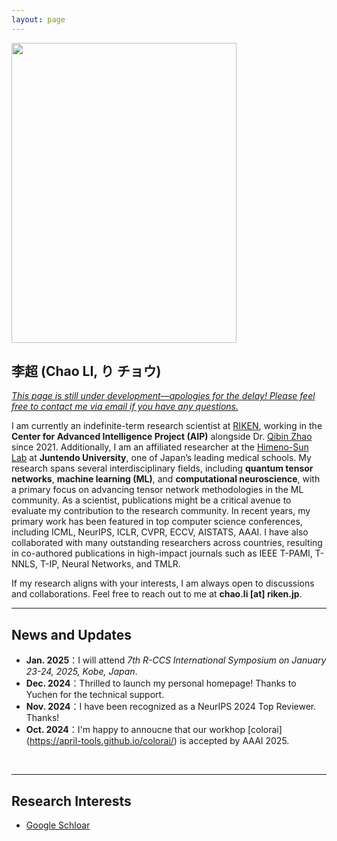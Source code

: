 ```yaml
---
layout: page
---
```


<!-- # About Me -->

<img src="https://ChaoLiAtRIKEN.github.io/113201734931851.jpg" class="floatpic" width="360" height="480">

## 李超 (Chao LI, り チョウ)

*<ins>This page is still under development—apologies for the delay! Please feel free to contact me via email if you have any questions.</ins>*

I am currently an indefinite-term research scientist at [RIKEN](https://www.riken.jp), working in the **Center for Advanced Intelligence Project (AIP)** alongside Dr. [Qibin Zhao](https://qibinzhao.github.io) since 2021. Additionally, I am an affiliated researcher at the [Himeno-Sun Lab](https://himeno-sun-lab.github.io) at **Juntendo University**, one of Japan’s leading medical schools. My research spans several interdisciplinary fields, including **quantum tensor networks**, **machine learning (ML)**, and **computational neuroscience**, with a primary focus on advancing tensor network methodologies in the ML community. As a scientist, publications might be a critical avenue to evaluate my contribution to the research community. In recent years, my primary work has been featured in top computer science conferences, including ICML, NeurIPS, ICLR, CVPR, ECCV, AISTATS, AAAI. I have also collaborated with many outstanding researchers across countries, resulting in co-authored publications in high-impact journals such as IEEE T-PAMI, T-NNLS, T-IP, Neural Networks, and TMLR.

<!-- I am actively involved in the academic community, regularly serving as a (senior) reviewer for prestigious conferences like ICML, NeurIPS, ICLR, AAAI, and IJCAI. In recognition of my contributions, I received the **RIKEN Ohbu Research Incentive Award** in 2020. -->


If my research aligns with your interests, I am always open to discussions and collaborations. Feel free to reach out to me at **chao.li [at] riken.jp**.

<!-- Here is **李超 (Chao LI, り　チョウ)**.

*The page is still under development (sorry for my lazy personality). Please feel free to contact me by email if you have any question.*

I am currently an indefinite-term research scientist at[RIKEN] (https://www.riken.jp) since 2021, working in the Center for Advanced Intelligence Project (AIP) together with Dr. [Qibin Zhao] (https://qibinzhao.github.io). I am also cocurrently a affilated researcher at [Himeno-Sun Lab] (https://himeno-sun-lab.github.io) of Juntendo university (Top medical school in Japan). In the recent years, my research interests involves various fields including tensor networks, machine learning (ML), quantum computing, and computional neurosience. However, my contribution is mainly on tensor networks in the ML society.

As a scientst, publications might be the most important contribution to the society. In past years, my major works are main published in conferences of computer science such as ICML, NeurIPS, ICLR, CVPR, ECCV, AISTATS, AAAI. I have lots of colaboration with other execellent reseachers, with who I am luckily invovled as co-authors in journals such as IEEE T-PAMI, TMLR, T-NNLS, and T-IP. I regularly serves as a (senior) reviewer of ICML, NeurIPS, ICLR, AAAI and IJCAI, and so on, and received the RIKEN Ohbu Research Incentive Award in 2020.

If you are interested in my reseearch, I am always open to discussions and collaborations. Feel free to reach out to me at - chao.li [at] riken.jp. -->


<!-- I am a graduate student in the Department of Engineering at the University of Cambridge, advised by [Prof. Özgür Akan](https://ioe.eng.cam.ac.uk/directory/akan), within [Internet of Everything (IoE) Group](https://ioe.eng.cam.ac.uk/). I also spent a lovely summer research program with [Prof. Pietro Liò](https://www.cl.cam.ac.uk/~pl219/) at [Artificial Intelligence Group](https://www.cl.cam.ac.uk/research/ai/). Prior to Cambridge,  I have worked on System Engineering, Cybersecurity and Wireless Communication with [Prof. Zhezhuang Xu](https://scholar.google.com.hk/citations?user=iZ7LQRkAAAAJ&hl=zh-CN) and [Dr. Meng Yuan](https://myuan27.github.io/). Recently, I was honored to be selected as **AAAI and SIGKDD Undergraduate Scholars**.

If you are interested in any aspect of me, I am always open to discussions and collaborations. Feel free to reach out to me at - hc663 [at] cam.ac.uk -->

---

## News and Updates
- **Jan. 2025**：I will attend *7th R-CCS International Symposium on January 23-24, 2025, Kobe, Japan*.
- **Dec. 2024**：Thrilled to launch my personal homepage! Thanks to Yuchen for the technical support.
- **Nov. 2024**：I have been recognized as a NeurIPS 2024 Top Reviewer. Thanks!
- **Oct. 2024**：I'm happy to annoucne that our workhop [colorai] (https://april-tools.github.io/colorai/) is accepted by AAAI 2025. 


<!-- - **May 2024：**My bachelor thesis won the Annual Best Thesis Award (Top 1/300).
- **April 2024：**Our work *BLEGuard* has been accepted to [MobiSys 2024](https://www.sigmobile.org/mobisys/2024/) as a poster paper. See you in Japan!
- **March 2024：**Very excited to get a MPhil offer from Engineering department at Cambridge University!
- **Dec 2023：**Very excited to be selected as [AAAI UC Scholar](https://aaai.org/aaai-conference/undergraduate-consortium-program/). See you in Canada!
- **Jun 2022：**Started research programme at [Cambridge AI Group](https://www.cl.cam.ac.uk/research/ai/), advised by Prof. Pietro Liò. -->

<br>

<!-- <blockquote class="twitter-tweet"><p lang="en" dir="ltr">Thrilled to be an AAAI-UC Scholar at <a href="https://twitter.com/hashtag/AAAI24?src=hash&amp;ref_src=twsrc%5Etfw">#AAAI24</a>, thanks to <a href="https://twitter.com/hashtag/AAAI?src=hash&amp;ref_src=twsrc%5Etfw">#AAAI</a> &amp; <a href="https://twitter.com/hashtag/GoogleExploreCSR?src=hash&amp;ref_src=twsrc%5Etfw">#GoogleExploreCSR</a> for the sponsorship. Grateful for the knowledge gained and new friendships formed.<br><br>Wonderful trip in Vancouver. Looking forward to staying connected with all.<a href="https://twitter.com/hashtag/AAAI24?src=hash&amp;ref_src=twsrc%5Etfw">#AAAI24</a> <a href="https://twitter.com/hashtag/Vancouver?src=hash&amp;ref_src=twsrc%5Etfw">#Vancouver</a> <a href="https://twitter.com/hashtag/GoogleExploreCSR?src=hash&amp;ref_src=twsrc%5Etfw">#GoogleExploreCSR</a> <a href="https://t.co/wUQUp8XlSM">pic.twitter.com/wUQUp8XlSM</a></p>&mdash; Hanlin CAI (seeking a PhD position 2025) (@lancecai2002) <a href="https://twitter.com/lancecai2002/status/1762210025173344260?ref_src=twsrc%5Etfw">February 26, 2024</a></blockquote> <script async src="https://platform.twitter.com/widgets.js" charset="utf-8"></script> -->


---

## Research Interests
- [Google Schloar](https://scholar.google.com/citations?user=i4JrumAAAAAJ&hl=zh-CN)

<!-- - Cyber-Physical System
- Applied Machine Learning

My current research focuses on practical problems that artificial intelligence faces in real life. My interests are on the **Machine Learning** and its applications in **Industrial IoT**. In a word, advanced technologies like ML and IoT positively influence the life of everybody.  I wish to devote my talent to this meaningful cause and bring well-being to society. -->


<!-- - [Internet of Everything](https://scholar.google.com/citations?view_op=search_authors&hl=zh-CN&mauthors=label:internet_of_everything)
- Cyber-Physical System
- Applied Machine Learning

My current research focuses on practical problems that artificial intelligence faces in real life. My interests are on the **Machine Learning** and its applications in **Industrial IoT**. In a word, advanced technologies like ML and IoT positively influence the life of everybody.  I wish to devote my talent to this meaningful cause and bring well-being to society. -->